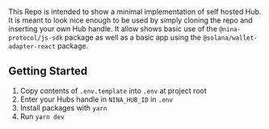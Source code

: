 This Repo is intended to show a minimal implementation of self hosted Hub.  It is meant to look nice enough to be used by simply cloning the repo and inserting your own Hub handle.  It allow shows basic use of the `@nina-protocol/js-sdk` package as well as a basic app using the `@solana/wallet-adapter-react` package.

## Getting Started

1. Copy contents of `.env.template` into `.env` at project root
2. Enter your Hubs handle in `NINA_HUB_ID` in `.env`
3. Install packages with `yarn`
4. Run `yarn dev`
